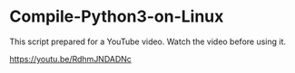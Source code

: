 # Compile-Python3-on-Linux

This script prepared for a YouTube video.
Watch the video before using it.

https://youtu.be/RdhmJNDADNc
